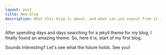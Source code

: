 ```yaml
---
layout: post
title: New blog
description: What this blog is about, and what can you expect from it in the future ?
---
```


After spending days and days searching for a jekyll theme for my blog, I finally found an amazing theme. So, here it is, start of my first blog.

Sounds interesting? Let's see what the future holds. See you!
